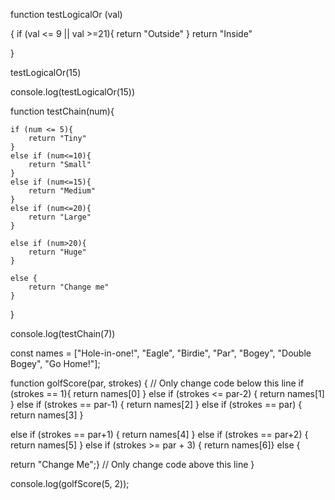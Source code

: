 function testLogicalOr (val)

{
if (val <= 9 || val >=21){
    return "Outside"
}
    return "Inside"
    
}

testLogicalOr(15)

console.log(testLogicalOr(15))


function testChain(num){

    if (num <= 5){
        return "Tiny"
    }
    else if (num<=10){
        return "Small"
    }
    else if (num<=15){
        return "Medium"
    }
    else if (num<=20){
        return "Large"
    }

    else if (num>20){
        return "Huge"
    }

    else {
        return "Change me"
    }
    
}

console.log(testChain(7))




const names = ["Hole-in-one!", "Eagle", "Birdie", "Par", "Bogey", "Double Bogey", "Go Home!"];

function golfScore(par, strokes) {
  // Only change code below this line
if (strokes == 1){
  return names[0]
}
else if (strokes <= par-2) {
  return names[1]
}
else if (strokes == par-1) {
  return names[2]
  }
  else if (strokes == par) {
  return names[3]
  }

  else if (strokes == par+1) {
  return names[4]
  }
  else if (strokes == par+2) {
  return names[5]
  }
  else if (strokes >= par + 3)
   {
  return names[6]}
  else {

  return "Change Me";}
  // Only change code above this line
}

console.log(golfScore(5, 2));
